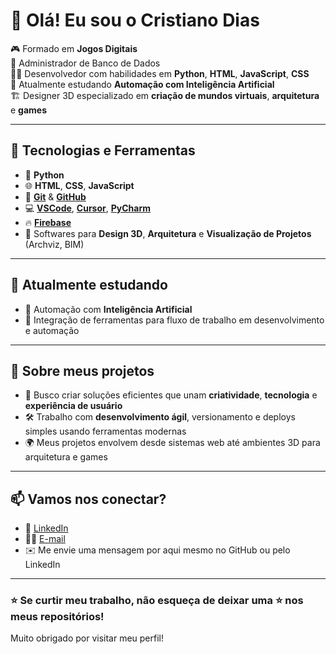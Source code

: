 # 👋 Olá! Eu sou o Cristiano Dias

🎮 Formado em **Jogos Digitais**  
💾 Administrador de Banco de Dados  
👨‍💻 Desenvolvedor com habilidades em **Python**, **HTML**, **JavaScript**, **CSS**  
🧠 Atualmente estudando **Automação com Inteligência Artificial**  
🏗️ Designer 3D especializado em **criação de mundos virtuais**, **arquitetura** e **games**

---

## 🚀 Tecnologias e Ferramentas

- 🐍 **Python**
- 🌐 **HTML**, **CSS**, **JavaScript**
- 🧰 **[Git](https://git-scm.com/)** & **[GitHub](https://github.com/)**
- 💻 **[VSCode](https://code.visualstudio.com/)**, **[Cursor](https://www.cursor.so/)**, **[PyCharm](https://www.jetbrains.com/pycharm/)**
- 🔥 **[Firebase](https://firebase.google.com/)**
- 🧱 Softwares para **Design 3D**, **Arquitetura** e **Visualização de Projetos** (Archviz, BIM)

---

## 🌱 Atualmente estudando

- 🤖 Automação com **Inteligência Artificial**
- 🔄 Integração de ferramentas para fluxo de trabalho em desenvolvimento e automação

---

## 📌 Sobre meus projetos

- 🎯 Busco criar soluções eficientes que unam **criatividade**, **tecnologia** e **experiência de usuário**
- 🛠️ Trabalho com **desenvolvimento ágil**, versionamento e deploys simples usando ferramentas modernas
- 🌍 Meus projetos envolvem desde sistemas web até ambientes 3D para arquitetura e games

---

## 📫 Vamos nos conectar?

- 💼 [LinkedIn]([https://www.linkedin.com/](https://www.linkedin.com/in/cristiano-d-7a069938?lipi=urn%3Ali%3Apage%3Ad_flagship3_profile_view_base_contact_details%3B2U1R4Y23RzWpGoayNTGIKQ%3D%3D)) 
- 🧑‍💻 [E-mail](criscadtr@gmail.com) 
- ✉️ Me envie uma mensagem por aqui mesmo no GitHub ou pelo LinkedIn

---

### ⭐ Se curtir meu trabalho, não esqueça de deixar uma ⭐ nos meus repositórios!  
Muito obrigado por visitar meu perfil!

